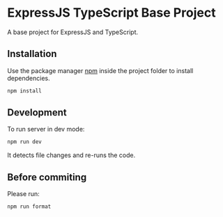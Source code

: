 # ExpressJS TypeScript Base Project

A base project for ExpressJS and TypeScript.

## Installation

Use the package manager [npm](https://docs.npmjs.com/downloading-and-installing-node-js-and-npm) inside the project folder to install dependencies.

```bash
npm install
```

## Development

To run server in dev mode:

```bash
npm run dev
```

It detects file changes and re-runs the code.

## Before commiting

Please run:

```bash
npm run format
```
